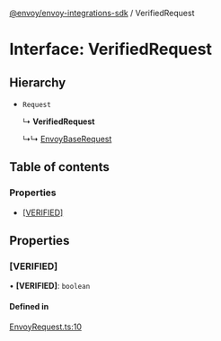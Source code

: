 [@envoy/envoy-integrations-sdk](../README.md) / VerifiedRequest

# Interface: VerifiedRequest

## Hierarchy

- `Request`

  ↳ **VerifiedRequest**

  ↳↳ [EnvoyBaseRequest](envoybaserequest.md)

## Table of contents

### Properties

- [[VERIFIED]](verifiedrequest.md#[verified])

## Properties

### [VERIFIED]

• **[VERIFIED]**: `boolean`

#### Defined in

[EnvoyRequest.ts:10](https://github.com/envoy/envoy-integrations-sdk-nodejs/blob/a7acad5/src/EnvoyRequest.ts#L10)
